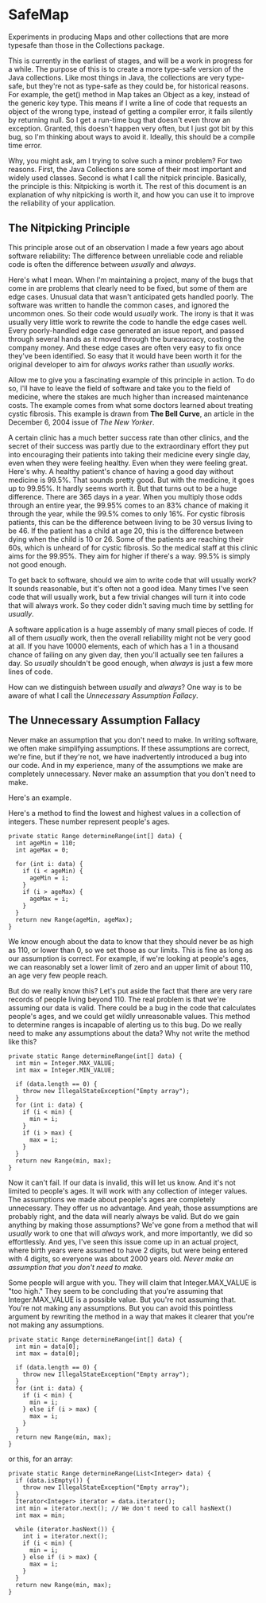 # SafeMap
Experiments in producing Maps and other collections that are more typesafe than those in the Collections package.

This is currently in the earliest of stages, and will be a work in progress for a while. The purpose of this is to create a more type-safe version of the Java collections. Like most things in Java, the collections are very type-safe, but they're not as type-safe as they could be, for historical reasons. For example, the get() method in Map takes an Object as a key, instead of the generic key type. This means if I write a line of code that requests an object of the wrong type, instead of getting a compiler error, it fails silently by returning null. So I get a run-time bug that doesn't even throw an exception. Granted, this doesn't happen very often, but I just got bit by this bug, so I'm thinking about ways to avoid it. Ideally, this should be a compile time error. 

Why, you might ask, am I trying to solve such a minor problem? For two reasons. First, the Java Collections are some of their most important and widely used classes. Second is what I call the nitpick principle. Basically, the principle is this: Nitpicking is worth it. The rest of this document is an explanation of why nitpicking is worth it, and how you can use it to improve the reliability of your application.

## The Nitpicking Principle
This principle arose out of an observation I made a few years ago about software reliability: The difference between unreliable code and reliable code is often the difference between *usually* and *always*.

Here's what I mean. When I'm maintaining a project, many of the bugs that come in are problems that clearly need to be fixed, but some of them are edge cases. Unusual data that wasn't anticipated gets handled poorly. The software was written to handle the common cases, and ignored the uncommon ones. So their code would *usually* work. The irony is that it was usually very little work to rewrite the code to handle the edge cases well. Every poorly-handled edge case generated an issue report, and passed through several hands as it moved through the bureaucracy, costing the company money. And these edge cases are often very easy to fix once they've been identified. So easy that it would have been worth it for the original developer to aim for *always works* rather than *usually works*.

Allow me to give you a fascinating example of this principle in action. To do so, I'll have to leave the field of software and take you to the field of medicine, where the stakes are much higher than increased maintenance costs. The example comes from what some doctors learned about treating cystic fibrosis. This example is drawn from **The Bell Curve**, an article in the December 6, 2004 issue of *The New Yorker*.

A certain clinic has a much better success rate than other clinics, and the secret of their success was partly due to the extraordinary effort they put into encouraging their patients into taking their medicine every single day, even when they were feeling healthy. Even when they were feeling great. Here's why. A healthy patient's chance of having a good day without medicine is 99.5%. That sounds pretty good. But with the medicine, it goes up to 99.95%. It hardly seems worth it. But that turns out to be a huge difference. There are 365 days in a year. When you multiply those odds through an entire year, the 99.95% comes to an 83% chance of making it through the year, while the 99.5% comes to only 16%. For cystic fibrosis patients, this can be the difference between living to be 30 versus living to be 46. If the patient has a child at age 20, this is the difference between dying when the child is 10 or 26. Some of the patients are reaching their 60s, which is unheard of for cystic fibrosis. So the medical staff at this clinic aims for the 99.95%. They aim for higher if there's a way. 99.5% is simply not good enough.

To get back to software, should we aim to write code that will usually work? It sounds reasonable, but it's often not a good idea. Many times I've seen code that will usually work, but a few trivial changes will turn it into code that will always work. So they coder didn't saving much time by settling for *usually*. 

A software application is a huge assembly of many small pieces of code. If all of them *usually* work, then the overall reliability might not be very good at all. If you have 10000 elements, each of which has a 1 in a thousand chance of failing on any given day, then you'll actually see ten failures a day. So *usually* shouldn't be good enough, when *always* is just a few more lines of code.

How can we distinguish between *usually* and *always*? One way is to be aware of what I call the *Unnecessary Assumption Fallacy*.

## The Unnecessary Assumption Fallacy

Never make an assumption that you don't need to make. In writing software, we often make simplifying assumptions. If these assumptions are correct, we're fine, but if they're not, we have inadvertently introduced a bug into our code. And in my experience, many of the assumptions we make are completely unnecessary. Never make an assumption that you don't need to make.

Here's an example.

Here's a method to find the lowest and highest values in a collection of integers. These number represent people's ages.

    private static Range determineRange(int[] data) {
      int ageMin = 110;
      int ageMax = 0;
    
      for (int i: data) {
        if (i < ageMin) {
          ageMin = i;
        }
        if (i > ageMax) {
          ageMax = i;
        }
      }
      return new Range(ageMin, ageMax);
    }
    
We know enough about the data to know that they should never be as high as 110, or lower than 0, so we set those as our limits. This is fine as long as our assumption is correct. For example, if we're looking at people's ages, we can reasonably set a lower limit of zero and an upper limit of about 110, an age very few people reach.
    
But do we really know this? Let's put aside the fact that there are very rare records of people living beyond 110. The real problem is that we're assuming our data is valid. There could be a bug in the code that calculates people's ages, and we could get wildly unreasonable values. This method to determine ranges is incapable of alerting us to this bug. Do we really need to make any assumptions about the data? Why not write the method like this?

    private static Range determineRange(int[] data) {
      int min = Integer.MAX_VALUE;
      int max = Integer.MIN_VALUE;
    
      if (data.length == 0) {
        throw new IllegalStateException("Empty array");
      }
      for (int i: data) {
        if (i < min) {
          min = i;
        }
        if (i > max) {
          max = i;
        }
      }
      return new Range(min, max);
    }

Now it can't fail. If our data is invalid, this will let us know. And it's not limited to people's ages. It will work with any collection of integer values. The assumptions we made about people's ages are completely unnecessary. They offer us no advantage. And yeah, those assumptions are probably right, and the data will nearly always be valid. But do we gain anything by making those assumptions? We've gone from a method that will *usually* work to one that will *always* work, and more importantly, we did so effortlessly. And yes, I've seen this issue come up in an actual project, where birth years were assumed to have 2 digits, but were being entered with 4 digits, so everyone was about 2000 years old. *Never make an assumption that you don't need to make.*

Some people will argue with you. They will claim that Integer.MAX_VALUE is "too high." They seem to be concluding that you're assuming that Integer.MAX_VALUE is a possible value. But you're not assuming that. You're not making any assumptions. But you can avoid this pointless argument by rewriting the method in a way that makes it clearer that you're not making any assumptions.

    private static Range determineRange(int[] data) {
      int min = data[0];
      int max = data[0];
    
      if (data.length == 0) {
        throw new IllegalStateException("Empty array");
      }
      for (int i: data) {
        if (i < min) {
          min = i;
        } else if (i > max) {
          max = i;
        }
      }
      return new Range(min, max);
    }

or this, for an array:

    private static Range determineRange(List<Integer> data) {
      if (data.isEmpty()) {
        throw new IllegalStateException("Empty array");
      }
      Iterator<Integer> iterator = data.iterator();
      int min = iterator.next(); // We don't need to call hasNext()
      int max = min;
    
      while (iterator.hasNext()) {
        int i = iterator.next();
        if (i < min) {
          min = i;
        } else if (i > max) {
          max = i;
        }
      }
      return new Range(min, max);
    }

